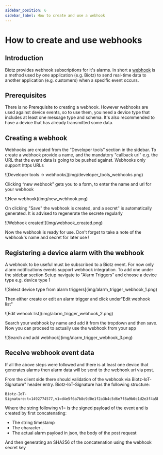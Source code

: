 ```yaml
---
sidebar_position: 6
sidebar_label: How to create and use a webhook
---
```

# How to create and use webhooks

## Introduction

Biotz provides webhook subscriptions for it's alarms. In short a  [webhook](https://en.wikipedia.org/wiki/Webhook) is a method used by one application (e.g. Biotz) to send real-time data to another application (e.g. customers) when a specific event occurs. 

## Prerequisites
There is no Prerequisite to creating a webhook. However webhooks are used against device events, so to use them, you need a device type that includes at least one message type and schema. It's also recommended to have a device that has already transmitted some data.

## Creating a webhook

Webhooks are created from the “Developer tools” section in the sidebar. To create a webhook provide a name, and the mandatory  "callback url" e.g. the URL that the event data is going to be pushed against. Webhooks only support https URLs

<div class="tutorial-image-container">
 ![Developer tools -> webhooks](img/developer_tools_webhooks.png)
</div>

Clicking “new webhook” gets you to a form, to enter the name and url for your webhook
<div class="tutorial-image-container">
 ![New webhook](img/new_webhook.png)
</div>


On clicking "Save" the webhook is created, and a secret" is automatically generated. It is advised to regenerate the secrete regularly 

<div class="tutorial-image-container">
 ![Webhook created!](img/webhook_created.png)
</div>

Now the webhook is ready for use. Don't forget to take a note of the webhook's name and secret for later use ! 


## Registering a device alarm with the webhook
A webhook to be useful must be subscribed to a Biotz event. For now only alarm notifications events support webhook integration.
To add one under the sidebar section Setup  navigate to "Alarm Triggers" and choose a device type e.g. device type 1

<div class="tutorial-image-container">
  ![Select device type from alarm triggers](img/alarm_trigger_webhook_1.png)
</div>

Then either create or edit an alarm trigger and click under"Edit webhook list"

<div class="tutorial-image-container">
  ![Edit wehook list](img/alarm_trigger_webhook_2.png)
</div>

Search your webhook by name and add it from the tropdown and then save. Now you can proceed to actually use the webhook from your app

<div class="tutorial-image-container">
  ![Search and add webhook](img/alarm_trigger_webhook_3.png)
</div>


## Receive webhook event data

If all the above steps were followed and there is at least one device that 
generates alarms then alarm data will be send to the webhook uri via post.

From the client side there should validation of the webhook via Biotz-IoT-Signature"   header entry. Biotz-IoT-Signature has the following structure:  

```
Biotz-IoT-Signature:t=1492774577,v1=d4e5f6a7b8c9d0e1f2a3b4c5d6e7f8a9b0c1d2e3f4a5b6c7d8e9f0a1b2c3d4e5,

``` 

Where the string following v1= is  the signed payload of the event and is created by first concatenating:

* The string timestamp
* The character .
* The actual alarm payload in json, the body of the post request

And then generating an SHA256 of the concatenation using the webhook secret key

